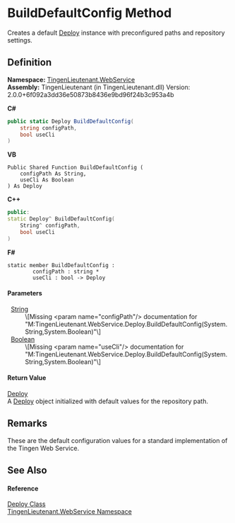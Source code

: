 # BuildDefaultConfig Method


Creates a default <a href="5683af89-b278-09ee-20ef-409c1e8aa8ff">Deploy</a> instance with preconfigured paths and repository settings.



## Definition
**Namespace:** <a href="fc700f7d-9d7b-2ccf-ed8a-45c33dbca259">TingenLieutenant.WebService</a>  
**Assembly:** TingenLieutenant (in TingenLieutenant.dll) Version: 2.0.0+6f092a3dd36e50873b8436e9bd96f24b3c953a4b

**C#**
``` C#
public static Deploy BuildDefaultConfig(
	string configPath,
	bool useCli
)
```
**VB**
``` VB
Public Shared Function BuildDefaultConfig ( 
	configPath As String,
	useCli As Boolean
) As Deploy
```
**C++**
``` C++
public:
static Deploy^ BuildDefaultConfig(
	String^ configPath, 
	bool useCli
)
```
**F#**
``` F#
static member BuildDefaultConfig : 
        configPath : string * 
        useCli : bool -> Deploy 
```



#### Parameters
<dl><dt>  <a href="https://learn.microsoft.com/dotnet/api/system.string" target="_blank" rel="noopener noreferrer">String</a></dt><dd>\[Missing &lt;param name="configPath"/&gt; documentation for "M:TingenLieutenant.WebService.Deploy.BuildDefaultConfig(System.String,System.Boolean)"\]</dd><dt>  <a href="https://learn.microsoft.com/dotnet/api/system.boolean" target="_blank" rel="noopener noreferrer">Boolean</a></dt><dd>\[Missing &lt;param name="useCli"/&gt; documentation for "M:TingenLieutenant.WebService.Deploy.BuildDefaultConfig(System.String,System.Boolean)"\]</dd></dl>

#### Return Value
<a href="5683af89-b278-09ee-20ef-409c1e8aa8ff">Deploy</a>  
A <a href="5683af89-b278-09ee-20ef-409c1e8aa8ff">Deploy</a> object initialized with default values for the repository path.

## Remarks

These are the default configuration values for a standard implementation of the Tingen Web Service.  



## See Also


#### Reference
<a href="5683af89-b278-09ee-20ef-409c1e8aa8ff">Deploy Class</a>  
<a href="fc700f7d-9d7b-2ccf-ed8a-45c33dbca259">TingenLieutenant.WebService Namespace</a>  
